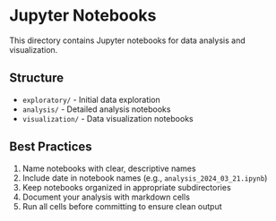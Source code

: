 # Jupyter Notebooks

This directory contains Jupyter notebooks for data analysis and visualization.

## Structure
- `exploratory/` - Initial data exploration
- `analysis/` - Detailed analysis notebooks
- `visualization/` - Data visualization notebooks

## Best Practices
1. Name notebooks with clear, descriptive names
2. Include date in notebook names (e.g., `analysis_2024_03_21.ipynb`)
3. Keep notebooks organized in appropriate subdirectories
4. Document your analysis with markdown cells
5. Run all cells before committing to ensure clean output 